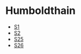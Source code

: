 # Humboldthain
* [S1](../lines/S1.md)
* [S2](../lines/S2.md)
* [S25](../lines/S25.md)
* [S26](../lines/S26.md)
